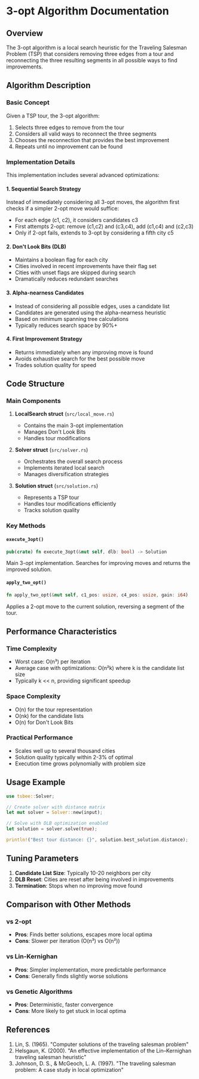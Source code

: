 # 3-opt Algorithm Documentation

## Overview

The 3-opt algorithm is a local search heuristic for the Traveling Salesman Problem (TSP) that considers removing three edges from a tour and reconnecting the three resulting segments in all possible ways to find improvements.

## Algorithm Description

### Basic Concept

Given a TSP tour, the 3-opt algorithm:
1. Selects three edges to remove from the tour
2. Considers all valid ways to reconnect the three segments
3. Chooses the reconnection that provides the best improvement
4. Repeats until no improvement can be found

### Implementation Details

This implementation includes several advanced optimizations:

#### 1. Sequential Search Strategy
Instead of immediately considering all 3-opt moves, the algorithm first checks if a simpler 2-opt move would suffice:
- For each edge (c1, c2), it considers candidates c3
- First attempts 2-opt: remove (c1,c2) and (c3,c4), add (c1,c4) and (c2,c3)
- Only if 2-opt fails, extends to 3-opt by considering a fifth city c5

#### 2. Don't Look Bits (DLB)
- Maintains a boolean flag for each city
- Cities involved in recent improvements have their flag set
- Cities with unset flags are skipped during search
- Dramatically reduces redundant searches

#### 3. Alpha-nearness Candidates
- Instead of considering all possible edges, uses a candidate list
- Candidates are generated using the alpha-nearness heuristic
- Based on minimum spanning tree calculations
- Typically reduces search space by 90%+

#### 4. First Improvement Strategy
- Returns immediately when any improving move is found
- Avoids exhaustive search for the best possible move
- Trades solution quality for speed

## Code Structure

### Main Components

1. **LocalSearch struct** (`src/local_move.rs`)
   - Contains the main 3-opt implementation
   - Manages Don't Look Bits
   - Handles tour modifications

2. **Solver struct** (`src/solver.rs`)
   - Orchestrates the overall search process
   - Implements iterated local search
   - Manages diversification strategies

3. **Solution struct** (`src/solution.rs`)
   - Represents a TSP tour
   - Handles tour modifications efficiently
   - Tracks solution quality

### Key Methods

#### `execute_3opt()`
```rust
pub(crate) fn execute_3opt(&mut self, dlb: bool) -> Solution
```
Main 3-opt implementation. Searches for improving moves and returns the improved solution.

#### `apply_two_opt()`
```rust
fn apply_two_opt(&mut self, c1_pos: usize, c4_pos: usize, gain: i64)
```
Applies a 2-opt move to the current solution, reversing a segment of the tour.

## Performance Characteristics

### Time Complexity
- Worst case: O(n³) per iteration
- Average case with optimizations: O(n²k) where k is the candidate list size
- Typically k << n, providing significant speedup

### Space Complexity
- O(n) for the tour representation
- O(nk) for the candidate lists
- O(n) for Don't Look Bits

### Practical Performance
- Scales well up to several thousand cities
- Solution quality typically within 2-3% of optimal
- Execution time grows polynomially with problem size

## Usage Example

```rust
use tsbee::Solver;

// Create solver with distance matrix
let mut solver = Solver::new(input);

// Solve with DLB optimization enabled
let solution = solver.solve(true);

println!("Best tour distance: {}", solution.best_solution.distance);
```

## Tuning Parameters

1. **Candidate List Size**: Typically 10-20 neighbors per city
2. **DLB Reset**: Cities are reset after being involved in improvements
3. **Termination**: Stops when no improving move found

## Comparison with Other Methods

### vs 2-opt
- **Pros**: Finds better solutions, escapes more local optima
- **Cons**: Slower per iteration (O(n³) vs O(n²))

### vs Lin-Kernighan
- **Pros**: Simpler implementation, more predictable performance
- **Cons**: Generally finds slightly worse solutions

### vs Genetic Algorithms
- **Pros**: Deterministic, faster convergence
- **Cons**: More likely to get stuck in local optima

## References

1. Lin, S. (1965). "Computer solutions of the traveling salesman problem"
2. Helsgaun, K. (2000). "An effective implementation of the Lin–Kernighan traveling salesman heuristic"
3. Johnson, D. S., & McGeoch, L. A. (1997). "The traveling salesman problem: A case study in local optimization"
